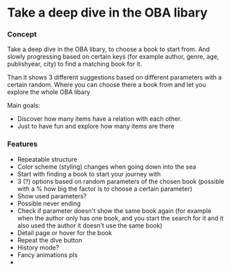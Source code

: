 # Take a deep dive in the OBA libary

### Concept

Take a deep dive in the OBA libary, to choose a book to start from. And slowly progressing based on certain keys (for example author, genre, age, publishyear, city) to find a matching book for it.

Than it shows 3 different suggestions based on different parameters with a certain random. Where you can choose there a book from and let you explore the whole OBA libary

Main goals:

- Discover how many items have a relation with each other.
- Just to have fun and explore how many items are there

### Features

- Repeatable structure
- Color scheme (styling) changes when going down into the sea
- Start with finding a book to start your journey with
- 3 (?) options based on random parameters of the chosen book (possible with a % how big the factor is to choose a certain parameter)
- Show used parameters?
- Possible never ending
- Check if parameter doesn't show the same book again (for example when the author only has one book, and you start the search for it and it also used the author it doesn't use the same book)
- Detail page or hover for the book
- Repeat the dive button
- History mode?
- Fancy animations pls
-
